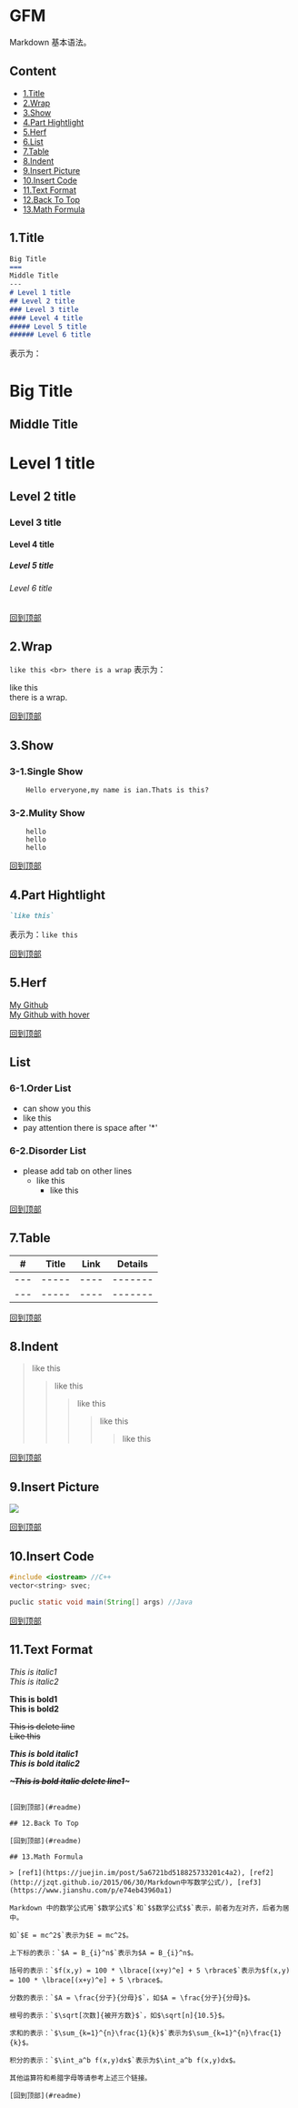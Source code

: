 # GFM

Markdown 基本语法。

## Content

- [1.Title](#1.title)
- [2.Wrap](#2.wrap)
- [3.Show](#3.show)
- [4.Part Hightlight](#4.part-hightlight)
- [5.Herf](#5.herf)
- [6.List](#6.list)
- [7.Table](#7.table)
- [8.Indent](#8.indent)
- [9.Insert Picture](#9.insert-picture)
- [10.Insert Code](#10.insert-code)
- [11.Text Format](#11.text-format)
- [12.Back To Top](#12.back-to-top)
- [13.Math Formula](#13.math-formula)


## 1.Title

```Markdown
Big Title
===
Middle Title
---
# Level 1 title
## Level 2 title
### Level 3 title
#### Level 4 title
##### Level 5 title
###### Level 6 title
```
表示为：

Big Title
===
Middle Title
---
# Level 1 title
## Level 2 title
### Level 3 title
#### Level 4 title
##### Level 5 title
###### Level 6 title

[回到顶部](#readme)


## 2.Wrap

`like this <br> there is a wrap` 表示为：

like this <br> there is a wrap.

[回到顶部](#readme)

## 3.Show

### 3-1.Single Show

        Hello erveryone,my name is ian.Thats is this?

### 3-2.Mulity Show

        hello
        hello
        hello

[回到顶部](#readme)

## 4.Part Hightlight
```Markdown
`like this`
```
表示为：`like this`

[回到顶部](#readme)

## 5.Herf

[My Github](https://github.com/i0Ek3) <br>
[My Github with hover](https://github.com/i0Ek3 "悬停显示") <br>

[回到顶部](#readme)


## List

### 6-1.Order List

* can show you this
* like this
* pay attention there is space after '*'

### 6-2.Disorder List

* please add tab on other lines
    * like this
        * like this

[回到顶部](#readme)

## 7.Table

| # | Title | Link | Details |
|---| ----- | ---- | ------- |
|---| ----- | ---- | ------- |
|---| ----- | ---- | ------- |

[回到顶部](#readme)

## 8.Indent

>like this
>>like this
>>>like this
>>>>like this
>>>>>like this

[回到顶部](#readme)

## 9.Insert Picture

![](https://avatars1.githubusercontent.com/u/9475646?s=96&v=4)

[回到顶部](#readme)

## 10.Insert Code

```C++
#include <iostream> //C++
vector<string> svec;
```

```Java
puclic static void main(String[] args) //Java
```

[回到顶部](#readme)


## 11.Text Format

*This is italic1*<br>
_This is italic2_<br>

**This is bold1**<br>
**This is bold2**<br>

~~This is delete line~~<br>
~~Like this~~<br>

***This is bold italic1***<br>
___This is bold italic2___<br>

***~~~This is bold italic delete line1~~~*** <br>
~~~***This is bold italic delete line2***~~~ <br>

[回到顶部](#readme)

## 12.Back To Top

[回到顶部](#readme)

## 13.Math Formula

> [ref1](https://juejin.im/post/5a6721bd518825733201c4a2), [ref2](http://jzqt.github.io/2015/06/30/Markdown中写数学公式/), [ref3](https://www.jianshu.com/p/e74eb43960a1)

Markdown 中的数学公式用`$数学公式$`和`$$数学公式$$`表示，前者为左对齐，后者为居中。

如`$E = mc^2$`表示为$E = mc^2$。

上下标的表示：`$A = B_{i}^n$`表示为$A = B_{i}^n$。

括号的表示：`$f(x,y) = 100 * \lbrace[(x+y)^e] + 5 \rbrace$`表示为$f(x,y) = 100 * \lbrace[(x+y)^e] + 5 \rbrace$。

分数的表示：`$A = \frac{分子}{分母}$`，如$A = \frac{分子}{分母}$。

根号的表示：`$\sqrt[次数]{被开方数}$`，如$\sqrt[n]{10.5}$。

求和的表示：`$\sum_{k=1}^{n}\frac{1}{k}$`表示为$\sum_{k=1}^{n}\frac{1}{k}$。

积分的表示：`$\int_a^b f(x,y)dx$`表示为$\int_a^b f(x,y)dx$。

其他运算符和希腊字母等请参考上述三个链接。

[回到顶部](#readme)
